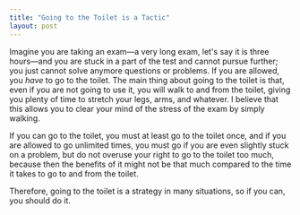 ```yaml
---
title: "Going to the Toilet is a Tactic"
layout: post
---
```

Imagine you are taking an exam—a very long exam, let's say it is three hours—and you are stuck in a part of the test and cannot pursue further; you just cannot solve anymore questions or problems. If you are allowed, you _have_ to go to the toilet. The main thing about going to the toilet is that, even if you are not going to use it, you will walk to and from the toilet, giving you plenty of time to stretch your legs, arms, and whatever. I believe that this allows you to clear your mind of the stress of the exam by simply walking.


If you can go to the toilet, you must at least go to the toilet once, and if you are allowed to go unlimited times, you must go if you are even slightly stuck on a problem, but do not overuse your right to go to the toilet too much, because then the benefits of it might not be that much compared to the time it takes to go to and from the toilet.

Therefore, going to the toilet is a strategy in many situations, so if you can, you should do it.